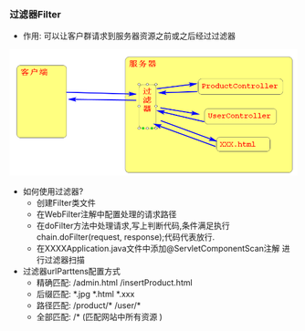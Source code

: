 ### 过滤器Filter

- 作用: 可以让客户群请求到服务器资源之前或之后经过过滤器

![1666230312652](1666230312652.png)

- 如何使用过滤器?
  - 创建Filter类文件		
  - 在WebFilter注解中配置处理的请求路径
  - 在doFilter方法中处理请求,写上判断代码,条件满足执行chain.doFilter(request, response);代码代表放行.
  - 在XXXXApplication.java文件中添加@ServletComponentScan注解 进行过滤器扫描
- 过滤器urlParttens配置方式
  - 精确匹配:   /admin.html  /insertProduct.html  
  - 后缀匹配:  *.jpg     *.html      *.xxx
  - 路径匹配:  /product/*       /user/*   
  -  全部匹配: /*   (匹配网站中所有资源 )



